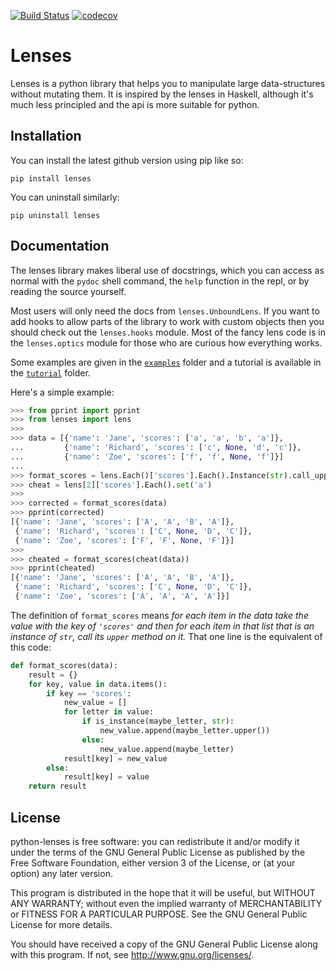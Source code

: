 [![Build Status](https://travis-ci.org/ingolemo/python-lenses.svg?branch=master)](https://travis-ci.org/ingolemo/python-lenses)
[![codecov](https://codecov.io/gh/ingolemo/python-lenses/branch/master/graph/badge.svg)](https://codecov.io/gh/ingolemo/python-lenses)

# Lenses

Lenses is a python library that helps you to manipulate large
data-structures without mutating them. It is inspired by the lenses in
Haskell, although it's much less principled and the api is more suitable
for python.


## Installation

You can install the latest github version using pip like so:

    pip install lenses

You can uninstall similarly:

    pip uninstall lenses


## Documentation

The lenses library makes liberal use of docstrings, which you can access
as normal with the `pydoc` shell command, the `help` function in the
repl, or by reading the source yourself.

Most users will only need the docs from `lenses.UnboundLens`. If you want
to add hooks to allow parts of the library to work with custom objects
then you should check out the `lenses.hooks` module. Most of the fancy
lens code is in the `lenses.optics` module for those who are curious
how everything works.

Some examples are given in the [`examples`](examples) folder and a tutorial
is available in the [`tutorial`](tutorial/index.md) folder.

Here's a simple example:

```python
>>> from pprint import pprint
>>> from lenses import lens
>>>
>>> data = [{'name': 'Jane', 'scores': ['a', 'a', 'b', 'a']},
...         {'name': 'Richard', 'scores': ['c', None, 'd', 'c']},
...         {'name': 'Zoe', 'scores': ['f', 'f', None, 'f']}]
... 
>>> format_scores = lens.Each()['scores'].Each().Instance(str).call_upper()
>>> cheat = lens[2]['scores'].Each().set('a')
>>>
>>> corrected = format_scores(data)
>>> pprint(corrected)
[{'name': 'Jane', 'scores': ['A', 'A', 'B', 'A']},
 {'name': 'Richard', 'scores': ['C', None, 'D', 'C']},
 {'name': 'Zoe', 'scores': ['F', 'F', None, 'F']}]
>>>
>>> cheated = format_scores(cheat(data))
>>> pprint(cheated)
[{'name': 'Jane', 'scores': ['A', 'A', 'B', 'A']},
 {'name': 'Richard', 'scores': ['C', None, 'D', 'C']},
 {'name': 'Zoe', 'scores': ['A', 'A', 'A', 'A']}]

```

The definition of `format_scores` means _for each item in the data take
the value with the key of `'scores'` and then for each item in that list
that is an instance of `str`, call its `upper` method on it._ That one
line is the equivalent of this code:

```python
def format_scores(data):
    result = {}
    for key, value in data.items():
        if key == 'scores':
            new_value = []
            for letter in value:
                if is_instance(maybe_letter, str):
                    new_value.append(maybe_letter.upper())
                else:
                    new_value.append(maybe_letter)
            result[key] = new_value
        else:
            result[key] = value
    return result

```


## License

python-lenses is free software: you can redistribute it and/or modify it
under the terms of the GNU General Public License as published by the
Free Software Foundation, either version 3 of the License, or (at your
option) any later version.

This program is distributed in the hope that it will be useful, but
WITHOUT ANY WARRANTY; without even the implied warranty of
MERCHANTABILITY or FITNESS FOR A PARTICULAR PURPOSE. See the GNU General
Public License for more details.

You should have received a copy of the GNU General Public License along
with this program. If not, see http://www.gnu.org/licenses/.
